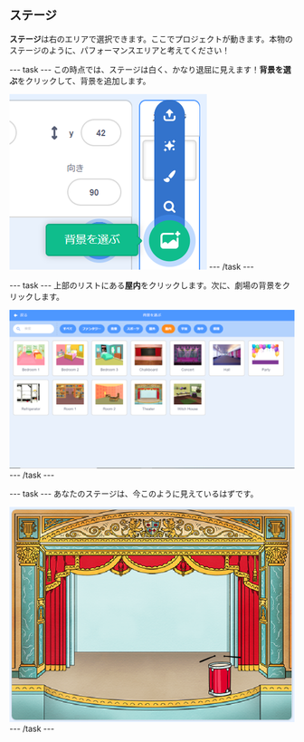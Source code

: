 ## ステージ

**ステージ**は右のエリアで選択できます。ここでプロジェクトが動きます。本物のステージのように、パフォーマンスエリアと考えてください！

\--- task \--- この時点では、ステージは白く、かなり退屈に見えます！**背景を選ぶ**をクリックして、背景を追加します。

![スクリーンショット](images/band-stage-choose.png) \--- /task \---

\--- task \--- 上部のリストにある**屋内**をクリックします。次に、劇場の背景をクリックします。

![スクリーンショット](images/band-backdrop.png) \--- /task \---

\--- task \--- あなたのステージは、今このように見えているはずです。

![スクリーンショット](images/band-stage.png) \--- /task \---